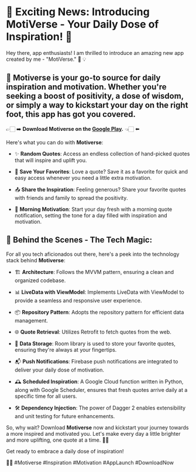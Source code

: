 # 🚀 Exciting News: Introducing MotiVerse - Your Daily Dose of Inspiration! 🌟

Hey there, app enthusiasts! I am thrilled to introduce an amazing new app created by me - "MotiVerse." 📲 💡

## 🌟 **Motiverse** is your go-to source for daily inspiration and motivation. Whether you're seeking a boost of positivity, a dose of wisdom, or simply a way to kickstart your day on the right foot, this app has got you covered.


👉🏻 ➡️ **Download Motiverse on the [Google Play](https://play.google.com/store/apps/details?id=com.arka.quotify).** 👈🏻 ⬅️


Here's what you can do with **Motiverse**:

- ✨ **Random Quotes**: Access an endless collection of hand-picked quotes that will inspire and uplift you.

- 📝 **Save Your Favorites**: Love a quote? Save it as a favorite for quick and easy access whenever you need a little extra motivation.

- 📤 **Share the Inspiration**: Feeling generous? Share your favorite quotes with friends and family to spread the positivity.

- 🌄 **Morning Motivation**: Start your day fresh with a morning quote notification, setting the tone for a day filled with inspiration and motivation.

## 🔧 **Behind the Scenes - The Tech Magic**:

For all you tech aficionados out there, here's a peek into the technology stack behind **Motiverse**:

- 🏗 **Architecture**: Follows the MVVM pattern, ensuring a clean and organized codebase.

- 📊 **LiveData with ViewModel**: Implements LiveData with ViewModel to provide a seamless and responsive user experience.

- 📦 **Repository Pattern**: Adopts the repository pattern for efficient data management.

- 🌐 **Quote Retrieval**: Utilizes Retrofit to fetch quotes from the web.

- 💾 **Data Storage**: Room library is used to store your favorite quotes, ensuring they're always at your fingertips.

- 📬 **Push Notifications**: Firebase push notifications are integrated to deliver your daily dose of motivation.

- 🕰 **Scheduled Inspiration**: A Google Cloud function written in Python, along with Google Scheduler, ensures that fresh quotes arrive daily at a specific time for all users.

- 🛠 **Dependency Injection**: The power of Dagger 2 enables extensibility and unit testing for future enhancements.


So, why wait? Download **Motiverse** now and kickstart your journey towards a more inspired and motivated you. Let's make every day a little brighter and more uplifting, one quote at a time. 🌈🌞


Get ready to embrace a daily dose of inspiration! 

💪🌟 #Motiverse #Inspiration #Motivation #AppLaunch #DownloadNow
